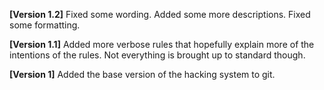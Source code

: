 **[Version 1.2]**
Fixed some wording. Added some more descriptions. Fixed some formatting.

**[Version 1.1]**
Added more verbose rules that hopefully explain more of the intentions of the rules. Not everything is brought up to standard though.

**[Version 1]**
Added the base version of the hacking system to git.